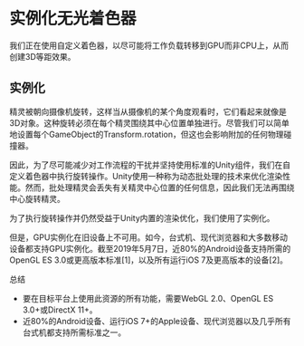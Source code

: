 # 实例化无光着色器

我们正在使用自定义着色器，以尽可能将工作负载转移到GPU而非CPU上，从而创建3D等距效果。

## 实例化

精灵被朝向摄像机旋转，这样当从摄像机的某个角度观看时，它们看起来就像是3D对象。这种旋转必须在每个精灵围绕其中心位置单独进行。尽管我们可以简单地设置每个GameObject的Transform.rotation，但这也会影响附加的任何物理碰撞器。

因此，为了尽可能减少对工作流程的干扰并坚持使用标准的Unity组件，我们在自定义着色器中执行旋转操作。Unity使用一种称为动态批处理的技术来优化渲染性能。然而，批处理精灵会丢失有关精灵中心位置的任何信息，因此我们无法再围绕中心旋转精灵。

为了执行旋转操作并仍然受益于Unity内置的渲染优化，我们使用了实例化。

但是，GPU实例化在旧设备上不可用。如今，台式机、现代浏览器和大多数移动设备都支持GPU实例化。截至2019年5月7日，近80%的Android设备支持所需的OpenGL ES 3.0或更高版本标准[1]，以及所有运行iOS 7及更高版本的设备[2]。

总结
- 要在目标平台上使用此资源的所有功能，需要WebGL 2.0、OpenGL ES 3.0+或DirectX 11+。
- 近80%的Android设备、运行iOS 7+的Apple设备、现代浏览器以及几乎所有台式机都支持所需标准之一。